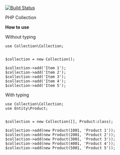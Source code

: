 [![Build Status](https://travis-ci.org/DavidAndersonSilva/php-collection.png?branch=master)](https://travis-ci.org/DavidAndersonSilva/php-collection)

PHP Collection


<b>How to use</b>


Without typing
```
use Collection\Collection;


$collection = new Collection();

$collection->add('Item 1');
$collection->add('Item 2');
$collection->add('Item 3');
$collection->add('Item 4');
$collection->add('Item 5');
```


With typing
```
use Collection\Collection;
use Entity\Product;


$collection = new Collection([], Product:class);

$collection->add(new Product(1001, 'Product 1'));
$collection->add(new Product(2001, 'Product 2'));
$collection->add(new Product(3001, 'Product 3'));
$collection->add(new Product(4001, 'Product 4'));
$collection->add(new Product(5001, 'Product 5'));
```